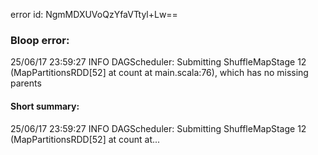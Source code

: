 error id: NgmMDXUVoQzYfaVTtyl+Lw==
### Bloop error:

25/06/17 23:59:27 INFO DAGScheduler: Submitting ShuffleMapStage 12 (MapPartitionsRDD[52] at count at main.scala:76), which has no missing parents
#### Short summary: 

25/06/17 23:59:27 INFO DAGScheduler: Submitting ShuffleMapStage 12 (MapPartitionsRDD[52] at count at...